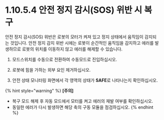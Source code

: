﻿# 1.10.5.4	안전 정지 감시(SOS) 위반 시 복구

안전 정지 감시(SOS) 위반은 로봇의 모터가 켜져 있고 정지 상태에서 움직임이 감지되는 것입니다. 안전 정지 감지 위반 시에는 로봇이 순간적인 움직임을 감지하고 에러를 발생하므로 로봇의 위치를 이동하지 않고 에러를 해제할 수 있습니다.

1.  모드스위치를 수동으로 전환하여 수동모드로 진입하십시오.


2.  로봇에 힘을 가하는 외부 요인 제거하십시오.


3.  안전 상태 모니터링 화면에서 각 영역의 상태가 **SAFE**로 나타나는지 확인하십시오.


{% hint style="warning" %}
**\[주의]**

* 복구 모드 해제 후 자동 모드에서 모터를 켜고 에러의 재발 여부를 확인하십시오.
* 동일한 에러가 다시 발생하면 해당 축의 구동 모듈을 점검하십시오.
{% endhint %}
